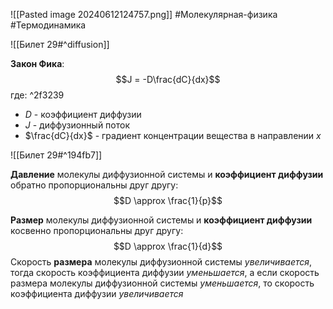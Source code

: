 ![[Pasted image 20240612124757.png]]
#Молекулярная-физика #Термодинамика 

![[Билет 29#^diffusion]]

**Закон Фика**: $$J = -D\frac{dC}{dx}$$
где:   ^2f3239
- $D$ - коэффициент диффузии 
- $J$ - диффузионный поток
- $\frac{dC}{dx}$ - градиент концентрации вещества в направлении $x$

![[Билет 29#^194fb7]]

**Давление** молекулы диффузионной системы и **коэффициент диффузии** обратно пропорциональны друг другу: $$D \approx \frac{1}{p}$$

**Размер** молекулы диффузионной системы и **коэффициент диффузии** косвенно пропорциональны друг другу: $$D \approx \frac{1}{d}$$
Скорость **размера** молекулы диффузионной системы *увеличивается*, тогда скорость коэффициента диффузии *уменьшается*, а если скорость размера молекулы диффузионной системы *уменьшается*, то скорость коэффициента диффузии *увеличивается*
